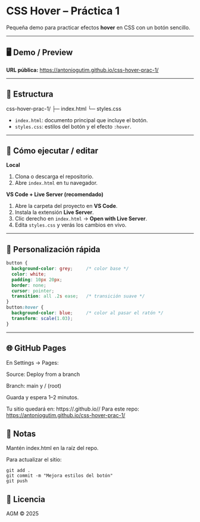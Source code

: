 # CSS Hover – Práctica 1

Pequeña demo para practicar efectos **hover** en CSS con un botón sencillo.

---

## 🖥️ Demo / Preview

**URL pública:** https://antoniogutim.github.io/css-hover-prac-1/

---

## 📁 Estructura

css-hover-prac-1/
├─ index.html
└─ styles.css


- `index.html`: documento principal que incluye el botón.
- `styles.css`: estilos del botón y el efecto `:hover`.

---

## 🚀 Cómo ejecutar / editar

**Local**
1. Clona o descarga el repositorio.
2. Abre `index.html` en tu navegador.

**VS Code + Live Server (recomendado)**
1. Abre la carpeta del proyecto en **VS Code**.
2. Instala la extensión **Live Server**.
3. Clic derecho en `index.html` → **Open with Live Server**.
4. Edita `styles.css` y verás los cambios en vivo.

---

## 🔧 Personalización rápida

```css
button {
  background-color: grey;     /* color base */
  color: white;
  padding: 10px 20px;
  border: none;
  cursor: pointer;
  transition: all .2s ease;   /* transición suave */
}
button:hover {
  background-color: blue;     /* color al pasar el ratón */
  transform: scale(1.03);
}
```
---
## 🌐 GitHub Pages

En Settings → Pages:

Source: Deploy from a branch

Branch: main y / (root)

Guarda y espera 1–2 minutos.

Tu sitio quedará en: https://<tu-usuario>.github.io/<repo>/
Para este repo: https://antoniogutim.github.io/css-hover-prac-1/

## 📝 Notas

Mantén index.html en la raíz del repo.

Para actualizar el sitio:

```
git add .
git commit -m "Mejora estilos del botón"
git push
```
## 📄 Licencia

AGM © 2025
